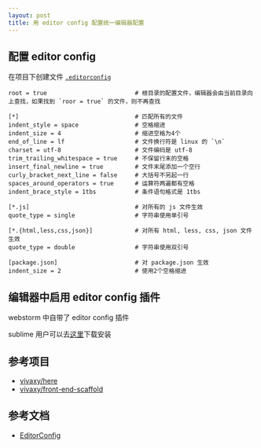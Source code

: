 ```yaml
---
layout: post
title: 用 editor config 配置统一编辑器配置
---
```


## 配置 editor config

在项目下创建文件 [`.editorconfig`](https://github.com/vivaxy/front-end-scaffold/blob/master/.editorconfig)

```
root = true                         # 根目录的配置文件，编辑器会由当前目录向上查找，如果找到 `roor = true` 的文件，则不再查找

[*]                                 # 匹配所有的文件
indent_style = space                # 空格缩进
indent_size = 4                     # 缩进空格为4个
end_of_line = lf                    # 文件换行符是 linux 的 `\n`
charset = utf-8                     # 文件编码是 utf-8
trim_trailing_whitespace = true     # 不保留行末的空格
insert_final_newline = true         # 文件末尾添加一个空行
curly_bracket_next_line = false     # 大括号不另起一行
spaces_around_operators = true      # 运算符两遍都有空格
indent_brace_style = 1tbs           # 条件语句格式是 1tbs

[*.js]                              # 对所有的 js 文件生效
quote_type = single                 # 字符串使用单引号

[*.{html,less,css,json}]            # 对所有 html, less, css, json 文件生效
quote_type = double                 # 字符串使用双引号

[package.json]                      # 对 package.json 生效
indent_size = 2                     # 使用2个空格缩进
```

## 编辑器中启用 editor config 插件

webstorm 中自带了 editor config 插件

sublime 用户可以去[这里](http://editorconfig.org/#download)下载安装

## 参考项目

- [vivaxy/here](https://github.com/vivaxy/here)
- [vivaxy/front-end-scaffold](https://github.com/vivaxy/front-end-scaffold)

## 参考文档

- [EditorConfig](http://editorconfig.org/)
